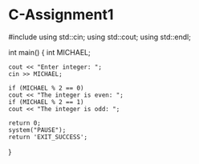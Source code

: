 # C-Assignment1





#include <iostream>
using std::cin;
using std::cout;
using std::endl;

int main()
{
	int MICHAEL;
	
	cout << "Enter integer: ";
	cin >> MICHAEL;
	
	if (MICHAEL % 2 == 0)
	cout << "The integer is even: ";
	if (MICHAEL % 2 == 1)
	cout << "The integer is odd: ";
	
	return 0;
	system("PAUSE");
	return 'EXIT_SUCCESS';
}
